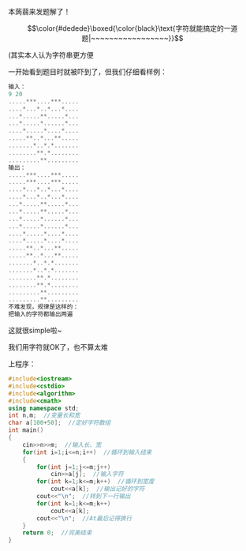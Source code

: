 本蒟蒻来发题解了！

 $$\color{#dedede}\boxed{\color{black}\text{字符就能搞定的一道题|~~~~~~~~~~~~~~~~~}}$$ 
 
 (其实本人认为字符串更方便
 
一开始看到题目时就被吓到了，但我们仔细看样例：

```cpp
输入：
9 20
.....***....***.....
....*...*..*...*....
...*.....**.....*...
...*.....*......*...
....*.....*....*....
.....**..*...**.....
.......*..*.*.......
........**.*........
.........**.........
输出：
.....***....***.....
.....***....***.....
....*...*..*...*....
....*...*..*...*....
...*.....**.....*...
...*.....**.....*...
...*.....*......*...
...*.....*......*...
....*.....*....*....
....*.....*....*....
.....**..*...**.....
.....**..*...**.....
.......*..*.*.......
.......*..*.*.......
........**.*........
........**.*........
.........**.........
.........**.........
不难发现，规律是这样的：
把输入的字符都输出两遍
```
这就很simple啦~

我们用字符就OK了，也不算太难

上程序：

```cpp
#include<iostream>
#include<cstdio>
#include<algorithm>
#include<cmath>
using namespace std;
int n,m;  //变量长和宽
char a[100+50];  //定好字符数组
int main()
{
    cin>>n>>m;  //输入长、宽
    for(int i=1;i<=n;i++)  //循环到输入结束
    {
    	for(int j=1;j<=m;j++)
    		cin>>a[j];  //输入字符
    	for(int k=1;k<=m;k++)  //循环到宽度
    		cout<<a[k];  //输出记好的字符
    	cout<<"\n";  //转到下一行输出
    	for(int k=1;k<=m;k++)
    		cout<<a[k];
    	cout<<"\n";  //At最后记得换行
    }
	return 0;  //完美结束
}
```

